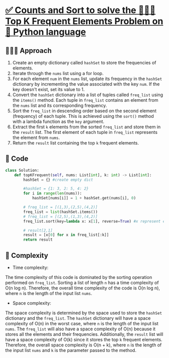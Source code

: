 # [✅ Counts and Sort to solve the 🧑🏻‍💻 Top K Frequent Elements Problem on 🐍 Python language](https://leetcode.com/problems/top-k-frequent-elements/solutions/3594131/counts-and-sort-to-solve-the-top-k-frequent-elements-problem-on-python-language/)

## 🧑🏻‍💻 Approach
<!-- Describe your approach to solving the problem. -->
1. Create an empty dictionary called `hashSet` to store the frequencies of elements.
2. Iterate through the `nums` list using a for loop.
3. For each element `num` in the `nums` list, update its frequency in the `hashSet` dictionary by incrementing the value associated with the key `num`. If the key doesn't exist, set its value to 1.
4. Convert the `hashSet` dictionary into a list of tuples called `freq_list` using the `items()` method. Each tuple in `freq_list` contains an element from the `nums` list and its corresponding frequency.
5. Sort the `freq_list` in descending order based on the second element (frequency) of each tuple. This is achieved using the `sort()` method with a lambda function as the `key` argument.
6. Extract the first `k` elements from the sorted `freq_list` and store them in the `result` list. The first element of each tuple in `freq_list` represents the element from `nums`.
7. Return the `result` list containing the top `k` frequent elements.

## 🔐 Code

``` python
class Solution:
    def topKFrequent(self, nums: List[int], k: int) -> List[int]:
        hashSet = {} #create empty dict

        #hashSet = {1: 3, 2: 5, 4: 2}
        for i in range(len(nums)):
            hashSet[nums[i]] = 1 + hashSet.get(nums[i], 0)

        # freq_list = [(1,3),(2,5),(4,2)]    
        freq_list = list(hashSet.items())
        # freq_list = [(2,5),(1,3),(4,2)]  
        freq_list.sort(key=lambda x: x[1], reverse=True) #x represent each tuple

        # result[2,1]
        result = [x[0] for x in freq_list[:k]]
        return result
```

## 🧩 Complexity

- Time complexity:
<!-- Add your time complexity here, e.g. $O(n)$ -->
The time complexity of this code is dominated by the sorting operation performed on `freq_list`. Sorting a list of length `n` has a time complexity of O(n log n). Therefore, the overall time complexity of the code is O(n log n), where `n` is the length of the input list `nums`.

- Space complexity:
<!-- Add your space complexity here, e.g. $O(n)$ -->
The space complexity is determined by the space used to store the `hashSet` dictionary and the `freq_list`. The `hashSet` dictionary will have a space complexity of O(n) in the worst case, where `n` is the length of the input list `nums`. The `freq_list` will also have a space complexity of O(n) because it stores all the elements and their frequencies. Additionally, the `result` list will have a space complexity of O(k) since it stores the top `k` frequent elements. Therefore, the overall space complexity is O(n + k), where `n` is the length of the input list `nums` and `k` is the parameter passed to the method.
